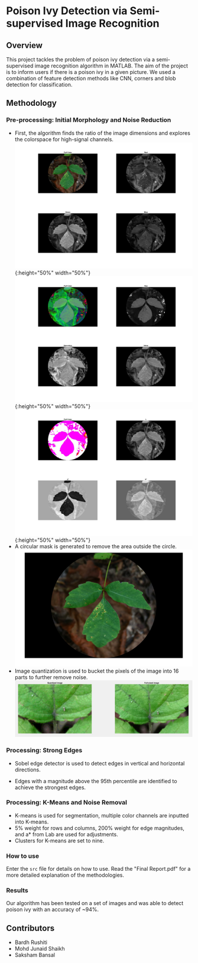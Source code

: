 # Poison Ivy Detection via Semi-supervised Image Recognition

## Overview

This project tackles the problem of poison ivy detection via a semi-supervised image recognition algorithm in MATLAB. The aim of the project is to inform users if there is a poison ivy in a given picture. We used a combination of feature detection methods like CNN, corners and blob detection for classification. 

## Methodology
### Pre-processing: Initial Morphology and Noise Reduction

- First, the algorithm finds the ratio of the image dimensions and explores the colorspace for high-signal channels.
![colorspaces-rgb](figs/rgb.jpg){:height="50%" width="50%"}
![colorspaces-hsv](figs/hsv.jpg){:height="50%" width="50%"}
![colorspaces-lab](figs/lab.jpg){:height="50%" width="50%"}
- A circular mask is generated to remove the area outside the circle.
![circular image](figs/leaf.jpg)
- Image quantization is used to bucket the pixels of the image into 16 parts to further remove noise.
![not-quantized](figs/quantized_v_unquantized.jpg)

### Processing: Strong Edges

- Sobel edge detector is used to detect edges in vertical and horizontal directions.

- Edges with a magnitude above the 95th percentile are identified to achieve the strongest edges.

### Processing: K-Means and Noise Removal

- K-means is used for segmentation, multiple color channels are inputted into K-means.
- 5% weight for rows and columns, 200% weight for edge magnitudes, and a* from Lab are used for adjustments.
- Clusters for K-means are set to nine.

### How to use

Enter the `src` file for details on how to use. Read the "Final Report.pdf" for a more detailed explanation of the methodologies. 

### Results

Our algorithm has been tested on a set of images and was able to detect poison ivy with an accuracy of ~94%.

## Contributors
- Bardh Rushiti
- Mohd Junaid Shaikh
- Saksham Bansal